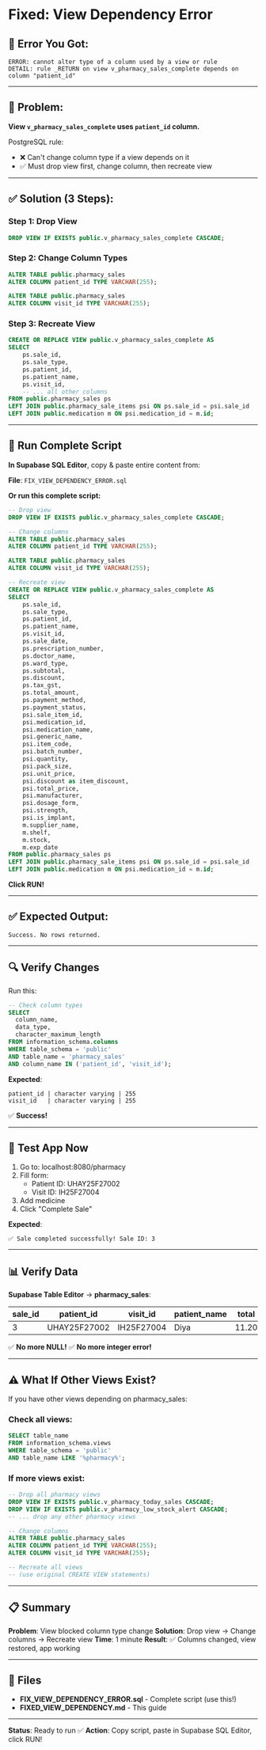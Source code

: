# Fixed: View Dependency Error

## 🔴 Error You Got:

```
ERROR: cannot alter type of a column used by a view or rule
DETAIL: rule _RETURN on view v_pharmacy_sales_complete depends on column "patient_id"
```

---

## 🐛 Problem:

**View `v_pharmacy_sales_complete` uses `patient_id` column.**

PostgreSQL rule:
- ❌ Can't change column type if a view depends on it
- ✅ Must drop view first, change column, then recreate view

---

## ✅ Solution (3 Steps):

### **Step 1: Drop View**
```sql
DROP VIEW IF EXISTS public.v_pharmacy_sales_complete CASCADE;
```

### **Step 2: Change Column Types**
```sql
ALTER TABLE public.pharmacy_sales
ALTER COLUMN patient_id TYPE VARCHAR(255);

ALTER TABLE public.pharmacy_sales
ALTER COLUMN visit_id TYPE VARCHAR(255);
```

### **Step 3: Recreate View**
```sql
CREATE OR REPLACE VIEW public.v_pharmacy_sales_complete AS
SELECT
    ps.sale_id,
    ps.sale_type,
    ps.patient_id,
    ps.patient_name,
    ps.visit_id,
    -- ... all other columns
FROM public.pharmacy_sales ps
LEFT JOIN public.pharmacy_sale_items psi ON ps.sale_id = psi.sale_id
LEFT JOIN public.medication m ON psi.medication_id = m.id;
```

---

## 🚀 Run Complete Script

**In Supabase SQL Editor**, copy & paste entire content from:

**File**: `FIX_VIEW_DEPENDENCY_ERROR.sql`

**Or run this complete script:**

```sql
-- Drop view
DROP VIEW IF EXISTS public.v_pharmacy_sales_complete CASCADE;

-- Change columns
ALTER TABLE public.pharmacy_sales
ALTER COLUMN patient_id TYPE VARCHAR(255);

ALTER TABLE public.pharmacy_sales
ALTER COLUMN visit_id TYPE VARCHAR(255);

-- Recreate view
CREATE OR REPLACE VIEW public.v_pharmacy_sales_complete AS
SELECT
    ps.sale_id,
    ps.sale_type,
    ps.patient_id,
    ps.patient_name,
    ps.visit_id,
    ps.sale_date,
    ps.prescription_number,
    ps.doctor_name,
    ps.ward_type,
    ps.subtotal,
    ps.discount,
    ps.tax_gst,
    ps.total_amount,
    ps.payment_method,
    ps.payment_status,
    psi.sale_item_id,
    psi.medication_id,
    psi.medication_name,
    psi.generic_name,
    psi.item_code,
    psi.batch_number,
    psi.quantity,
    psi.pack_size,
    psi.unit_price,
    psi.discount as item_discount,
    psi.total_price,
    psi.manufacturer,
    psi.dosage_form,
    psi.strength,
    psi.is_implant,
    m.supplier_name,
    m.shelf,
    m.stock,
    m.exp_date
FROM public.pharmacy_sales ps
LEFT JOIN public.pharmacy_sale_items psi ON ps.sale_id = psi.sale_id
LEFT JOIN public.medication m ON psi.medication_id = m.id;
```

**Click RUN!**

---

## ✅ Expected Output:

```
Success. No rows returned.
```

---

## 🔍 Verify Changes

Run this:

```sql
-- Check column types
SELECT
  column_name,
  data_type,
  character_maximum_length
FROM information_schema.columns
WHERE table_schema = 'public'
AND table_name = 'pharmacy_sales'
AND column_name IN ('patient_id', 'visit_id');
```

**Expected**:
```
patient_id | character varying | 255
visit_id   | character varying | 255
```

✅ **Success!**

---

## 🧪 Test App Now

1. Go to: localhost:8080/pharmacy
2. Fill form:
   - Patient ID: UHAY25F27002
   - Visit ID: IH25F27004
3. Add medicine
4. Click "Complete Sale"

**Expected**:
```
✅ Sale completed successfully! Sale ID: 3
```

---

## 📊 Verify Data

**Supabase Table Editor** → **pharmacy_sales**:

| sale_id | patient_id | visit_id | patient_name | total |
|---------|------------|----------|--------------|-------|
| 3 | UHAY25F27002 | IH25F27004 | Diya | 11.20 |

✅ **No more NULL!**
✅ **No more integer error!**

---

## ⚠️ What If Other Views Exist?

If you have other views depending on pharmacy_sales:

### Check all views:
```sql
SELECT table_name
FROM information_schema.views
WHERE table_schema = 'public'
AND table_name LIKE '%pharmacy%';
```

### If more views exist:
```sql
-- Drop all pharmacy views
DROP VIEW IF EXISTS public.v_pharmacy_today_sales CASCADE;
DROP VIEW IF EXISTS public.v_pharmacy_low_stock_alert CASCADE;
-- ... drop any other pharmacy views

-- Change columns
ALTER TABLE public.pharmacy_sales
ALTER COLUMN patient_id TYPE VARCHAR(255);
ALTER COLUMN visit_id TYPE VARCHAR(255);

-- Recreate all views
-- (use original CREATE VIEW statements)
```

---

## 📋 Summary

**Problem**: View blocked column type change
**Solution**: Drop view → Change columns → Recreate view
**Time**: 1 minute
**Result**: ✅ Columns changed, view restored, app working

---

## 📁 Files

- **FIX_VIEW_DEPENDENCY_ERROR.sql** - Complete script (use this!)
- **FIXED_VIEW_DEPENDENCY.md** - This guide

---

**Status**: Ready to run ✅
**Action**: Copy script, paste in Supabase SQL Editor, click RUN!
